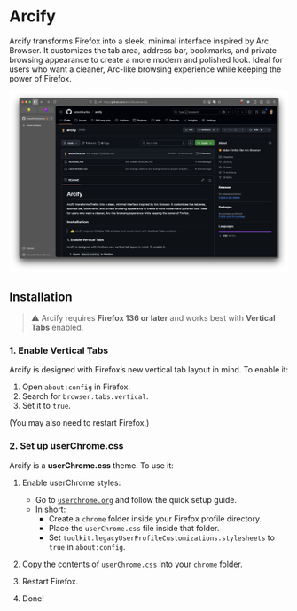 # Arcify

Arcify transforms Firefox into a sleek, minimal interface inspired by Arc Browser. It customizes the tab area, address bar, bookmarks, and private browsing appearance to create a more modern and polished look. Ideal for users who want a cleaner, Arc-like browsing experience while keeping the power of Firefox.

![Arcify's screenshot](https://raw.githubusercontent.com/anton0kurilov/arcify/refs/heads/main/.github/screenshot.png)

## Installation

> ⚠️ Arcify requires **Firefox 136 or later** and works best with **Vertical Tabs** enabled.

### 1. Enable Vertical Tabs

Arcify is designed with Firefox’s new vertical tab layout in mind. To enable it:

1. Open `about:config` in Firefox.
2. Search for `browser.tabs.vertical`.
3. Set it to `true`.

(You may also need to restart Firefox.)

### 2. Set up userChrome.css

Arcify is a **userChrome.css** theme. To use it:

1. Enable userChrome styles:
   - Go to [`userchrome.org`](https://www.userchrome.org/how-create-userchrome-css.html) and follow the quick setup guide.
   - In short:
     - Create a `chrome` folder inside your Firefox profile directory.
     - Place the `userChrome.css` file inside that folder.
     - Set `toolkit.legacyUserProfileCustomizations.stylesheets` to `true` in `about:config`.

2. Copy the contents of `userChrome.css` into your `chrome` folder.
3. Restart Firefox.
4. Done!

